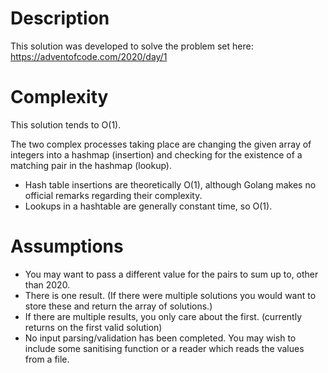 # Description
This solution was developed to solve the problem set here: https://adventofcode.com/2020/day/1

# Complexity
This solution tends to O(1). 

The two complex processes taking place are changing the given array of integers into a hashmap (insertion) and checking for the existence of a matching pair in the hashmap (lookup).

- Hash table insertions are theoretically O(1), although Golang makes no official remarks regarding their complexity. 
- Lookups in a hashtable are generally constant time, so O(1).

# Assumptions
- You may want to pass a different value for the pairs to sum up to, other than 2020.
- There is one result. (If there were multiple solutions you would want to store these and return the array of solutions.)
- If there are multiple results, you only care about the first. (currently returns on the first valid solution)
- No input parsing/validation has been completed. You may wish to include some sanitising function or a reader which reads the values from a file.

